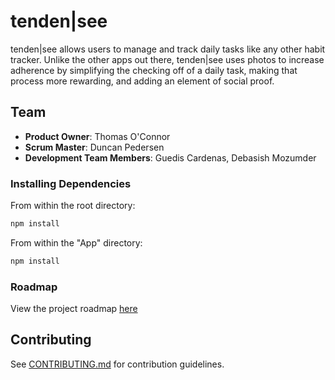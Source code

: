 # tenden|see

tenden|see allows users to manage and track daily tasks like any other habit tracker.  Unlike the other apps out there, tenden|see uses photos to increase adherence by simplifying the checking off of a daily task, making that process more rewarding, and adding an element of social proof.

## Team

  - __Product Owner__: Thomas O'Connor
  - __Scrum Master__: Duncan Pedersen
  - __Development Team Members__: Guedis Cardenas, Debasish Mozumder

### Installing Dependencies

From within the root directory:

```sh
npm install
```

From within the "App" directory:

```sh
npm install
```

### Roadmap

View the project roadmap [here](LINK_TO_PROJECT_ISSUES)


## Contributing

See [CONTRIBUTING.md](_CONTRIBUTING.md) for contribution guidelines.
